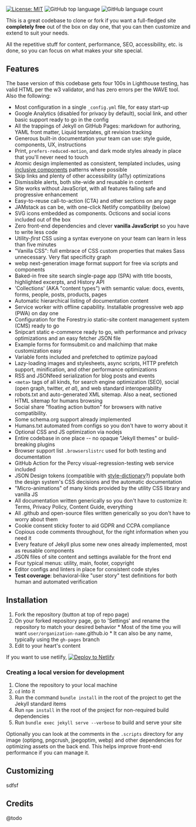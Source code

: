 
[![License: MIT](https://img.shields.io/badge/License-MIT-yellow.svg)](https://opensource.org/licenses/MIT)
![GitHub top language](https://img.shields.io/github/languages/top/shelbybrad/shelbybrad.github.io)
![GitHub language count](https://img.shields.io/github/languages/count/shelbybrad/shelbybrad.github.io)

This is a great codebase to clone or fork if you want a full-fledged site **completely free** out of the box on day one,
that you can then customize and extend to suit your needs.

All the repetitive stuff for content, performance, SEO, accessibility, etc. is done, so you can focus on what makes your
site special.

## Features

The base version of this codebase gets four 100s in Lighthouse testing, has valid HTML per the w3 validator, and has zero
errors per the WAVE tool. Also the following:

  * Most configuration in a single `_config.yml` file, for easy start-up
  * Google Analytics (disabled for privacy by default), social link, and other basic support ready to go in the config
  * All the trappings of Jekyll on GitHub Pages: markdown for authoring, YAML front matter, Liquid templates, git revision tracking
  * Generous built-in documentation your team can use: style guide, components, UX, instructions
  * Print, `prefers-reduced-motion`, and dark mode styles already in place that you'll never need to touch
  * Atomic design implemented as consistent, templated includes, using [inclusive components](https://inclusive-components.design/)
    patterns where possible
  * Skip links and plenty of other accessibility (a11y) optimizations
  * Dismissible alerts, both site-wide and reusable in content
  * Site works without JavaScript, with all features failing safe and progressive enhancement
  * Easy-to-reuse call-to-action (CTA) and other sections on any page
  * JAMstack as can be, with one-click Netlify compatibility (below)
  * SVG icons embedded as components. Octicons and social icons included out of the box
  * Zero front-end dependencies and clever **vanilla JavaScript** so you have to write less code
  * Utility-_first_ CSS using a syntax everyone on your team can learn in less than five minutes
  * "Vanilla CSS": full embrace of CSS custom properties that makes Sass unnecessary. Very flat specificity graph
  * webp next-generation image format support for free via scripts and components
  * Baked-in free site search single-page app (SPA) with title boosts, highlighted excerpts, and History API
  * 'Collections' (AKA "content types") with semantic value: docs, events, forms, people, posts, products, pages
  * Automatic hierarchical listing of documentation content
  * Service worker with offline capability. Installable progressive web app (PWA) on day one
  * Configuration for the Forestry.io static-site content management system (CMS) ready to go
  * Snipcart static e-commerce ready to go, with performance and privacy optimizations and an easy fetcher JSON file
  * Example forms for formsubmit.co and mailchimp that make customization easy
  * Variable fonts included and prefetched to optimize payload
  * Lazy-loading images and stylesheets, async scripts, HTTP prefetch support, minification, and other performance optimizations
  * RSS and JSONfeed serialization for blog posts and events
  * `<meta>` tags of all kinds, for search engine optimization (SEO), social (open graph, twitter, _et al_), and web standard interoperability
  * robots.txt and auto-generated XML sitemap. Also a neat, sectioned HTML sitemap for humans browsing
  * Social share "floating action button" for browsers with native compatibility.
  * Some schema.org support already implemented
  * Humans.txt automated from configs so you don't have to worry about it
  * Optional CSS and JS optimization via nodejs
  * Entire codebase in one place -- no opaque "Jekyll themes" or build-breaking plugins
  * Browser support list `.browserslistrc` used for both testing and documentation
  * GitHub Action for the Percy visual-regression-testing web service included
  * JSON Design tokens (compatible with [style-dictionary](https://github.com/amzn/style-dictionary)?) populate both the
    design system's CSS decisions and the automatic documentation
  * "Micro-animations" of many kinds provided by the utility CSS library and vanilla JS
  * All documentation written generically so you don't have to customize it: Terms, Privacy Policy, Content Guide, everything
  * All .github and open-source files written generically so you don't have to worry about them
  * Cookie consent sticky footer to aid GDPR and CCPA compliance
  * Copious code comments throughout, for the right information when you need it
  * Every feature of Jekyll plus some new ones already implemented, most as reusable components
  * JSON files of site content and settings available for the front end
  * Four typical menus: utility, main, footer, copyright
  * Editor configs and linters in place for consistent code styles
  * **Test coverage**: behavioral-like "user story" test definitions for both human and automated verification

## Installation

  1. Fork the repository (button at top of repo page)
  2. On your forked repository page, go to 'Settings' and rename the repository to match your desired behavior
    * Most of the time you will want `user/organization-name`.github.io
    * It can also be any name, typically using the `gh-pages` branch
  3. Edit to your heart's content

If you want to use netlify,
[![Deploy to Netlify](https://www.netlify.com/img/deploy/button.svg)](https://app.netlify.com/start/deploy?repository=https://github.com/shelbybrad/shelbybrad.github.io)

### Creating a local version for development

  1. Clone the repository to your local machine
  2. `cd` into it
  3. Run the command `bundle install` in the root of the project to get the Jekyll standard items
  4. Run `npm install` in the root of the project for non-required build dependencies
  5. Run `bundle exec jekyll serve --verbose` to build and serve your site

Optionally you can look at the comments in the `.scripts` directory for any image (optipng, pngcrush, jpegoptim, webp) and
other dependencies for optimizing assets on the back end. This helps improve front-end performance if you can manage it.

## Customizing

sdfsf

## Credits

@todo
